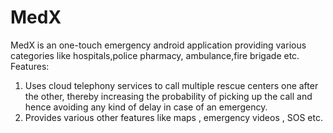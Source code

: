 # MedX
MedX is an one-touch emergency  android application providing various categories like
hospitals,police  pharmacy, ambulance,fire brigade etc.
Features: 
1. Uses cloud telephony services to call multiple rescue centers one after the other, thereby 
increasing the probability of picking up the call and hence avoiding any kind of delay in case of an emergency.
2. Provides various other features like maps , emergency videos , SOS etc.

